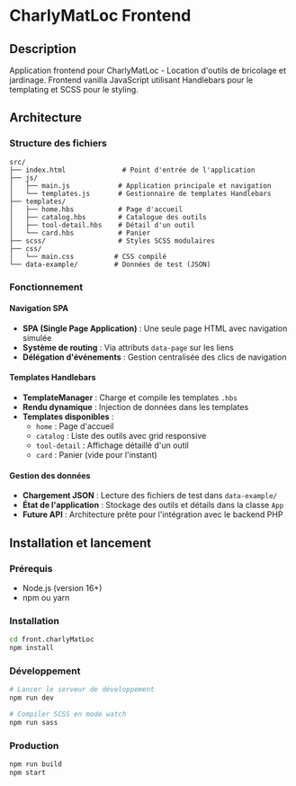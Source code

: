 # CharlyMatLoc Frontend

## Description
Application frontend pour CharlyMatLoc - Location d'outils de bricolage et jardinage.
Frontend vanilla JavaScript utilisant Handlebars pour le templating et SCSS pour le styling.

## Architecture

### Structure des fichiers
```
src/
├── index.html              # Point d'entrée de l'application
├── js/
│   ├── main.js            # Application principale et navigation
│   └── templates.js       # Gestionnaire de templates Handlebars
├── templates/
│   ├── home.hbs           # Page d'accueil
│   ├── catalog.hbs        # Catalogue des outils
│   ├── tool-detail.hbs    # Détail d'un outil
│   └── card.hbs           # Panier
├── scss/                  # Styles SCSS modulaires
├── css/
│   └── main.css          # CSS compilé
└── data-example/         # Données de test (JSON)
```

### Fonctionnement

#### Navigation SPA
- **SPA (Single Page Application)** : Une seule page HTML avec navigation simulée
- **Système de routing** : Via attributs `data-page` sur les liens
- **Délégation d'événements** : Gestion centralisée des clics de navigation

#### Templates Handlebars
- **TemplateManager** : Charge et compile les templates `.hbs`
- **Rendu dynamique** : Injection de données dans les templates
- **Templates disponibles** :
  - `home` : Page d'accueil
  - `catalog` : Liste des outils avec grid responsive
  - `tool-detail` : Affichage détaillé d'un outil
  - `card` : Panier (vide pour l'instant)

#### Gestion des données
- **Chargement JSON** : Lecture des fichiers de test dans `data-example/`
- **État de l'application** : Stockage des outils et détails dans la classe `App`
- **Future API** : Architecture prête pour l'intégration avec le backend PHP

## Installation et lancement

### Prérequis
- Node.js (version 16+)
- npm ou yarn

### Installation
```bash
cd front.charlyMatLoc
npm install
```

### Développement
```bash
# Lancer le serveur de développement
npm run dev

# Compiler SCSS en mode watch
npm run sass
```

### Production
```bash
npm run build
npm start
```
